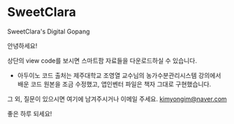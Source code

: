 # SweetClara
SweetClara's Digital Gopang

안녕하세요! 

상단의 view code를 보시면 스마트팜 자료들을 다운로드하실 수 있습니다.
* 아두이노 코드 출처는 제주대학교 조영열 교수님의 농가수분관리시스템 강의에서 배운 코드 원본을 조금 수정했고, 앱인벤터 파일은 책자 그대로 구현했습니다.

그 외, 질문이 있으시면 여기에 남겨주시거나 이메일 주세요.
kimyongim@naver.com

좋은 하루 되세요!
